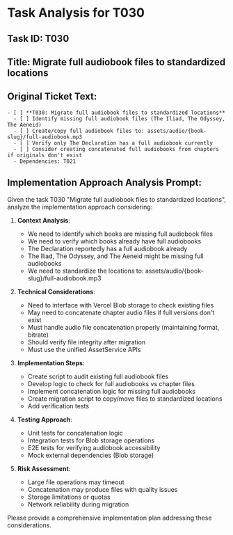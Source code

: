 # Task Analysis for T030

## Task ID: T030

## Title: Migrate full audiobook files to standardized locations

## Original Ticket Text:

```
- [ ] **T030: Migrate full audiobook files to standardized locations**
  - [ ] Identify missing full audiobook files (The Iliad, The Odyssey, The Aeneid)
  - [ ] Create/copy full audiobook files to: assets/audio/{book-slug}/full-audiobook.mp3
  - [ ] Verify only The Declaration has a full audiobook currently
  - [ ] Consider creating concatenated full audiobooks from chapters if originals don't exist
  - Dependencies: T021
```

## Implementation Approach Analysis Prompt:

Given the task T030 "Migrate full audiobook files to standardized locations", analyze the implementation approach considering:

1. **Context Analysis**:

   - We need to identify which books are missing full audiobook files
   - We need to verify which books already have full audiobooks
   - The Declaration reportedly has a full audiobook already
   - The Iliad, The Odyssey, and The Aeneid might be missing full audiobooks
   - We need to standardize the locations to: assets/audio/{book-slug}/full-audiobook.mp3

2. **Technical Considerations**:

   - Need to interface with Vercel Blob storage to check existing files
   - May need to concatenate chapter audio files if full versions don't exist
   - Must handle audio file concatenation properly (maintaining format, bitrate)
   - Should verify file integrity after migration
   - Must use the unified AssetService APIs

3. **Implementation Steps**:

   - Create script to audit existing full audiobook files
   - Develop logic to check for full audiobooks vs chapter files
   - Implement concatenation logic for missing full audiobooks
   - Create migration script to copy/move files to standardized locations
   - Add verification tests

4. **Testing Approach**:

   - Unit tests for concatenation logic
   - Integration tests for Blob storage operations
   - E2E tests for verifying audiobook accessibility
   - Mock external dependencies (Blob storage)

5. **Risk Assessment**:
   - Large file operations may timeout
   - Concatenation may produce files with quality issues
   - Storage limitations or quotas
   - Network reliability during migration

Please provide a comprehensive implementation plan addressing these considerations.
